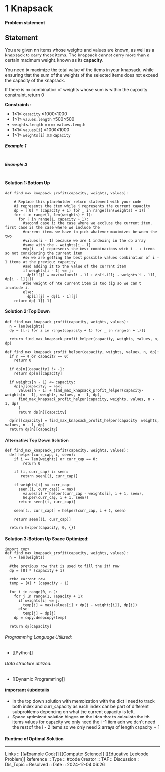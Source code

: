 # 1 Knapsack

#### Problem statement

## Statement

You are given nn items whose weights and values are known, as well as a knapsack to carry these items. The knapsack cannot carry more than a certain maximum weight, known as its **capacity**.

You need to maximize the total value of the items in your knapsack, while ensuring that the sum of the weights of the selected items does not exceed the capacity of the knapsack.

If there is no combination of weights whose sum is within the capacity constraint, return 0

**Constraints:**

- 1≤1≤ `capacity` ≤1000≤1000
- 1≤1≤ `values.length` ≤500≤500
- `weights.length` ==== `values.length`
- 1≤1≤ `values[i]` ≤1000≤1000
- 1≤1≤ `weights[i]` ≤≤ `capacity`
##### Example 1
```
```
##### Example 2
```
```
#### Solution 1: Bottom Up
```
def find_max_knapsack_profit(capacity, weights, values):

    # Replace this placeholder return statement with your code
    #i represents the item while j represents the current capacity
    dp = [[0] * (capacity + 1) for _ in range(len(weights) + 1)]
    for i in range(1, len(weights) + 1):
      for j in range(1, capacity + 1):
        #second case is the case where we exclude the current item. first case is the case where we include the 
        #current item. we have to pick whatever maximizes between the two 
        #values[i - 1] because we are 1 indexing in the dp array
        #same with the - weights[i - 1]
        #dp[i - 1] represents the best combinations with i - 1 items so not considering the current item
        #so we are getting the best possible values combination of i - 1 items at the previous capacity
        #and adding it to the value of the current item
        if weights[i - 1] <= j:
          dp[i][j] = max(values[i - 1] + dp[i-1][j - weights[i - 1]], dp[i - 1][j])
        #the weight of hte current item is too big so we can't incnlude it
        else:
          dp[i][j] = dp[i - 1][j]
    return dp[-1][-1]

```

#### Solution 2: Top Down
```
def find_max_knapsack_profit(capacity, weights, values):
  n = len(weights)
  dp = [[-1 for i in range(capacity + 1) for _ in range(n + 1)]]
  
  return find_max_knapsack_profit_helper(capacity, weights, values, n, dp)

def find_max_knapsack_profit_helper(capacity, weights, values, n, dp):
  if n == 0 or capacity == 0:
    return 0
    
  if dp[n][capacity] != -1:
    return dp[n][capacity]
    
  if weights[n - 1] <= capacity:
    dp[n][capacity] = max(
      values[n - 1] + find_max_knapsack_profit_helper(capacity-weights[n - 1], weights, values, n - 1, dp),
      find_max_knapsack_profit_helper(capacity, weights, values, n - 1, dp)
      )
      return dp[n][capacity]
      
  dp[n][capacity] = find_max_knapsack_profit_helper(capacity, weights, values, n - 1, dp)
  return dp[n][capacity]
```

#### Alternative Top Down Solution

```
def find_max_knapsack_profit(capacity, weights, values):
  def helper(curr_cap, i, seen):
    if i == len(weights) or curr_cap == 0:
        return 0
      
    if (i, curr_cap) in seen:
       return seen[(i, curr_cap)]
       
    if weights[i] <= curr_cap:
      seen[(i, curr_cap)] = max(
        values[i] + helper(curr_cap - weights[i], i + 1, seen),
        helper(curr_cap, i + 1, seen))
      return seen[(i, curr_cap)]
      
    seen[(i, curr_cap)] = helper(curr_cap, i + 1, seen)
    
    return seen[(i, curr_cap)]

  return helper(capacity, 0, {})
```
#### Solution 3: Bottom Up Space Optimized:

```
import copy
def find_max_knapsack_profit(capacity, weights, values):
  n = len(weights)
  
  #the previous row that is used to fill the ith row
  dp = [0] * (capacity + 1)
  
  #the current row
  temp = [0] * (capacity + 1)
  
  for i in range(0, n ):
    for j in range(1, capacity + 1):
      if weights[i] <= j:
        temp[j] = max(values[i] + dp[j - weights[i]], dp[j])
      else:
        temp[j] = dp[j]
    dp = copy.deepcopy(temp)
  
  return dp[capacity]
```
###### Programming Language Utilized:

- [[Python]]
###### Data structure utilized:

- [[Dynamic Programming]]
#### Important Subdetails

- In the top down solution with memoization with the dict I need to track both index and curr_capacity as each index can be part of different subproblems depending on what the current capacity is left.
- Space optimized solution hinges on the idea that to calculate the ith items values for capacity we only need the i -1 item adn we don't need the rest of the i - 2 items so we only need 2 arrays of length capacity + 1
#### Runtime of Optimal Solution
---
Links :: [[#Example Code]] [[Computer Science]] [[Educative Leetcode Problem]] 
Reference ::
Type :: #code
Creator ::
TAF ::
Discussion ::
Dis_Topic :: 
Resolved ::
Date :: 2024-12-04 06:26
